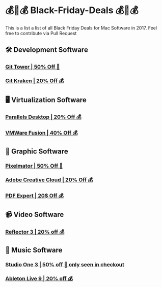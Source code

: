 # 💰💸💰 Black-Friday-Deals 💰💸💰
This is a list a list of all Black Friday Deals for Mac Software in 2017. Feel free to contribute via Pull Request

## 🛠 Development Software
### [Git Tower | 50% Off 💸](https://www.git-tower.com/buy)
### [Git Kraken | 20% Off 💰](https://twitter.com/GitKraken/status/932703895167623168)

## 🖥 Virtualization Software
### [Parallels Desktop | 20% Off 💰](https://www.parallels.com/de/)
### [VMWare Fusion | 40% Off 💰](https://www.vmware.com/products/fusion.html)

## 🎨 Graphic Software
### [Pixelmator | 50% Off 💸](https://itunes.apple.com/us/app/pixelmator/id407963104?mt=12&ign-mpt=uo%3D4)
### [Adobe Creative Cloud | 20% Off 💰](https://www.adobe.com/creativecloud/plans.html?promoid=8DN85N5R&mv=other)
### [PDF Expert | 20$ Off 💰](https://pdfexpert.com/de/store)

## 📹 Video Software
### [Reflector 3 | 20% off 💰](https://store.airsquirrels.com/reflector/)

## 🎹 Music Software
### [Studio One 3 | 50% off 💸 only seen in checkout](https://www.presonus.com/products/Studio-One)
### [Ableton Live 9 | 20% off 💰](https://www.ableton.com/en/shop/live/)
